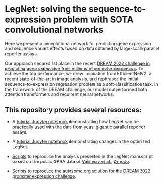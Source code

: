 # LegNet: solving the sequence-to-expression problem with SOTA convolutional networks

Here we present a convolutional network for predicting gene expression and sequence variant effects based on data obtained by large-scale parallel reporter assays. 

Our approach secured 1st place in the recent [DREAM 2022 challenge in predicting gene expression from millions of promoter sequences](https://www.synapse.org/#!Synapse:syn28469146/wiki/619131). To achieve the top performance, we drew inspiration from EfficientNetV2, a recent state-of-the-art in image analysis, and rephrased the initial sequence-to-expression regression problem as a soft-classification task. In the framework of the DREAM challenge, our model outperformed both attention transformers and recurrent neural networks.

## This repository provides several resources:

- A [tutorial Jupyter notebook](tutorial/demo_notebook.ipynb) demonstrating how LegNet can be practically used with the data from yeast gigantic parallel reporter assays.

- A [tutorial Jupyter notebook](tutorial/demo_notebook_optimized.ipynb) demonstrating changes in the optimized LegNet.

- [Scripts](scripts/paper) to reproduce the analysis presented in the LegNet manuscript based on the public GPRA data of [Vaishnav et al.](https://doi.org/10.1038/s41586-022-04506-6), [Zenodo](https://zenodo.org/record/4436477#.Y5R6IOxBy3J).

- [Scripts](scripts/dream2022) to reproduce the autosome.org solution for the [DREAM 2022 promoter expression challenge](https://www.synapse.org/#!Synapse:syn28469146/wiki/619131).
